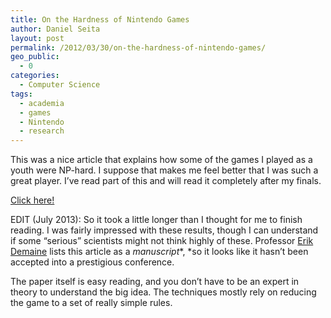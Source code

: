 ```yaml
---
title: On the Hardness of Nintendo Games
author: Daniel Seita
layout: post
permalink: /2012/03/30/on-the-hardness-of-nintendo-games/
geo_public:
  - 0
categories:
  - Computer Science
tags:
  - academia
  - games
  - Nintendo
  - research
---
```

This was a nice article that explains how some of the games I played as a youth were NP-hard. I suppose that makes me feel better that I was such a great player. I&#8217;ve read part of this and will read it completely after my finals.

[Click here!][1]

EDIT (July 2013): So it took a little longer than I thought for me to finish reading. I was fairly impressed with these results, though I can understand if some &#8220;serious&#8221; scientists might not think highly of these. Professor [Erik Demaine][2] lists this article as a *manuscript**, *so it looks like it hasn&#8217;t been accepted into a prestigious conference.

The paper itself is easy reading, and you don&#8217;t have to be an expert in theory to understand the big idea. The techniques mostly rely on reducing the game to a set of really simple rules.

 [1]: http://arxiv.org/abs/1203.1895 "NP hard"
 [2]: http://erikdemaine.org/